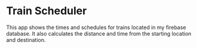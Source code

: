 # Train Scheduler

This app shows the times and schedules for trains located in my firebase database.
It also calculates the distance and time from the starting location and destination.
